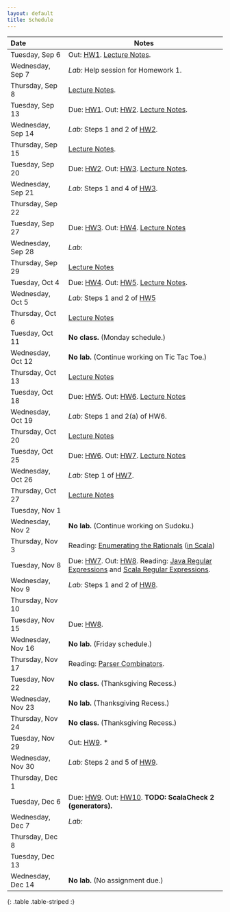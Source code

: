 ```yaml
---
layout: default
title: Schedule
---
```


| Date              | Notes                                                                                           |
|:------------------|-------------------------------------------------------------------------------------------------|
| Tuesday, Sep 6    | Out: [HW1]. [Lecture Notes](../reading/lecture1.pdf).                                           |
| Wednesday, Sep 7  | *Lab:* Help session for Homework 1.                                                             |
| Thursday, Sep 8   | [Lecture Notes](../reading/lecture2.pdf).                                                       |
| Tuesday, Sep 13   | Due: [HW1]. Out: [HW2]. [Lecture Notes](../reading/lecture3.pdf).                               |
| Wednesday, Sep 14 | *Lab:* Steps 1 and 2 of [HW2].                                                                  |
| Thursday, Sep 15  | [Lecture Notes](../reading/lecture4.pdf).                                                       |
| Tuesday, Sep 20   | Due: [HW2]. Out: [HW3]. [Lecture Notes](../reading/lecture5.pdf).                               |
| Wednesday, Sep 21 | *Lab*: Steps 1 and 4 of [HW3].                                                                  |
| Thursday, Sep 22  |                                                                                                 |
| Tuesday, Sep 27   | Due: [HW3]. Out: [HW4]. [Lecture Notes](../reading/gc.pdf)                                      |
| Wednesday, Sep 28 | *Lab*:                                                                                          |
| Thursday, Sep 29  | [Lecture Notes](../reading/lecture8.pdf)                                                        |
| Tuesday, Oct 4    | Due: [HW4]. Out: [HW5]. [Lecture Notes](../reading/lecture9.pdf).                               |
| Wednesday, Oct 5  | *Lab:*  Steps 1 and 2 of [HW5]                                                                  |
| Thursday, Oct 6   | [Lecture Notes](../reading/lecture10.pdf)                                                       |
| Tuesday, Oct 11   | **No class.** (Monday schedule.)                                                                |
| Wednesday, Oct 12 | **No lab.** (Continue working on Tic Tac Toe.)                                                  |
| Thursday, Oct 13  | [Lecture Notes](../reading/lecture11.pdf)                                                       |
| Tuesday, Oct 18   | Due: [HW5]. Out: [HW6]. [Lecture Notes](https://piazza.com/class/ihn69k9d3dh9n?cid=866)         |
| Wednesday, Oct 19 | *Lab:* Steps 1 and 2(a) of HW6.                                                                 |
| Thursday, Oct 20  | [Lecture Notes](../reading/lecture13.pdf)                                                       |
| Tuesday, Oct 25   | Due: [HW6]. Out: [HW7]. [Lecture Notes](https://piazza.com/class/ihn69k9d3dh9n?cid=957)         |
| Wednesday, Oct 26 | *Lab:* Step 1 of [HW7].                                                                         |
| Thursday, Oct 27  | [Lecture Notes](../reading/lecture15.pdf)                                                       |
| Tuesday, Nov 1    |   |
| Wednesday, Nov 2  | **No lab.** (Continue working on Sudoku.)                                                       |
| Thursday, Nov 3   | Reading: [Enumerating the Rationals] ([in Scala](../reading/rationals.scala))                   |
| Tuesday, Nov 8    | Due: [HW7]. Out: [HW8]. Reading: [Java Regular Expressions] and [Scala Regular Expressions].    |
| Wednesday, Nov 9  | *Lab:* Steps 1 and 2 of [HW8].                                                                  |
| Thursday, Nov 10  |   |
| Tuesday, Nov 15   | Due: [HW8].   |
| Wednesday, Nov 16 | **No lab.** (Friday schedule.)                                                                  |
| Thursday, Nov 17  | Reading: [Parser Combinators].                                                                  |
| Tuesday, Nov 22   | **No class.** (Thanksgiving Recess.)                                                            |
| Wednesday, Nov 23 | **No lab.** (Thanksgiving Recess.)                                                              |
| Thursday, Nov 24  | **No class.** (Thanksgiving Recess.)                                                            |
| Tuesday, Nov 29   | Out: [HW9]. *   |
| Wednesday, Nov 30 | *Lab:* Steps 2 and 5 of [HW9].                                                                  |
| Thursday, Dec 1   |    |
| Tuesday, Dec 6    | Due: [HW9]. Out: [HW10]. **TODO: ScalaCheck 2 (generators).**                                   |
| Wednesday, Dec 7  | *Lab:*    |
| Thursday, Dec 8   |                                                                                                 |
| Tuesday, Dec 13   |                                                                                                 |
| Wednesday, Dec 14 | **No lab.** (No assignment due.)                                                                |
{: .table .table-striped :}

[HW1]: ../hw/hw1.pdf
[HW2]: ../hw/hw2.pdf
[HW3]: ../hw/hw3.pdf
[HW4]: ../hw/hw4.pdf
[HW5]: ../hw/hw5.pdf
[HW6]: ../hw/hw6.pdf
[HW7]: ../hw/hw7.pdf
[HW8]: ../hw/hw8.pdf
[HW9]: ../hw/hw9.pdf
[HW10]: ../hw/hw10.pdf

[Enumerating the Rationals]: ../reading/rationals.pdf
[Parser Combinators]: http://www.artima.com/pins1ed/combinator-parsing.html
[Java Regular Expressions]: http://docs.oracle.com/javase/7/docs/api/java/util/regex/Pattern.html
[Scala Regular Expressions]: http://www.scala-lang.org/api/current/index.html#scala.util.matching.Regex
